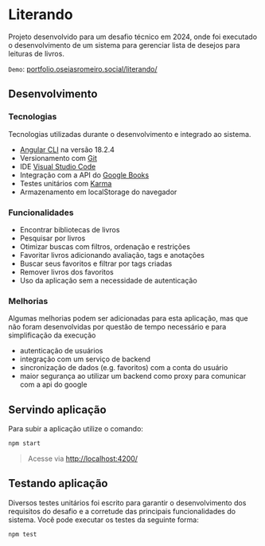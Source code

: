 # Literando

Projeto desenvolvido para um desafio técnico em 2024, onde foi executado o desenvolvimento de um sistema para gerenciar lista de desejos para leituras de livros.

`Demo`: [portfolio.oseiasromeiro.social/literando/](https://portfolio.oseiasromeiro.social/literando/)

## Desenvolvimento

### Tecnologias
Tecnologias utilizadas durante o desenvolvimento e integrado ao sistema.

- [Angular CLI](https://github.com/angular/angular-cli) na versão 18.2.4
- Versionamento com [Git](https://git-scm.com/)
- IDE [Visual Studio Code](https://code.visualstudio.com)
- Integração com a API do [Google Books](books.google.com)
- Testes unitários com [Karma](https://karma-runner.github.io)
- Armazenamento em localStorage do navegador

### Funcionalidades

- Encontrar bibliotecas de livros
- Pesquisar por livros
- Otimizar buscas com filtros, ordenação e restrições
- Favoritar livros adicionando avaliação, tags e anotações
- Buscar seus favoritos e filtrar por tags criadas
- Remover livros dos favoritos
- Uso da aplicação sem a necessidade de autenticação

### Melhorias
Algumas melhorias podem ser adicionadas para esta aplicação, mas que não foram desenvolvidas por questão de tempo necessário e para simplificação da execução

- autenticação de usuários
- integração com um serviço de backend
- sincronização de dados (e.g. favoritos) com a conta do usuário
- maior segurança ao utilizar um backend como proxy para comunicar com a api do google

## Servindo aplicação
Para subir a aplicação utilize o comando:

```sh
npm start
```

> Acesse via [http://localhost:4200/](http://localhost:4200/)

## Testando aplicação
Diversos testes unitários foi escrito para garantir o desenvolvimento dos requisitos do desafio e a corretude das principais funcionalidades do sistema. Você pode executar os testes da seguinte forma:

```sh
npm test
```
